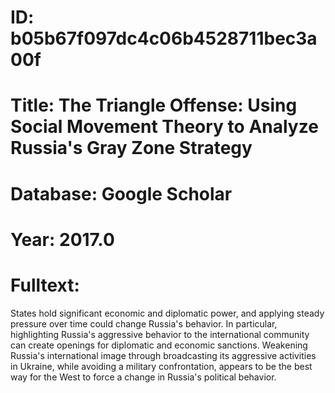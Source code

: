 # ID: b05b67f097dc4c06b4528711bec3a00f
# Title: The Triangle Offense: Using Social Movement Theory to Analyze Russia's Gray Zone Strategy
# Database: Google Scholar
# Year: 2017.0
# Fulltext:
States hold significant economic and diplomatic power, and applying steady pressure over time could change Russia's behavior.
In particular, highlighting Russia's aggressive behavior to the international community can create openings for diplomatic and economic sanctions.
Weakening Russia's international image through broadcasting its aggressive activities in Ukraine, while avoiding a military confrontation, appears to be the best way for the West to force a change in Russia's political behavior.
